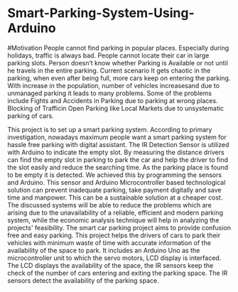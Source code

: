 # Smart-Parking-System-Using-Arduino
#Motivation
People cannot find parking in popular places. Especially during holidays, traffic is always bad. People cannot locate their car in large parking slots. Person doesn’t know whether Parking is Available or not until he travels in the entire
parking. Current scenario It gets chaotic in the parking, when even after being full, more cars keep on entering the parking. With increase in the population, number of vehicles increasesand due to unmanaged parking it leads to many problems. Some of the problems include Fights and Accidents in
Parking due to parking at wrong places. Blocking of Trafficin Open Parking like Local Markets due to unsystematic parking of cars.
       
       
  This project is to set up a smart parking system.  According to primary investigation, 
nowadays maximum people want a smart parking system for hassle free parking with digital 
assistant. The IR Detection Sensor is utilized with Arduino to indicate the empty slot. By 
measuring the distance drivers can find the empty slot in parking to park the car and help the 
driver to find the slot easily and reduce the searching time. As the parking place is found to be 
empty it is detected. We achieved this by programming the sensors and Arduino. This sensor 
and Arduino Microcontroller based technological solution can prevent inadequate parking, take 
payment digitally and save time and manpower. This can be a sustainable solution at a cheaper 
cost.  The discussed systems will be able to reduce the problems which are arising due to the 
unavailability of a reliable, efficient and modern parking system, while the economic analysis 
technique will help in analyzing the projects' feasibility. 
The smart car parking project aims to provide confusion free and easy parking. This 
project helps the drivers of cars to park their vehicles with minimum waste of time with accurate 
information of the availability of the space to park. It includes an Arduino Uno as the 
microcontroller unit to which the servo motors, LCD display is interfaced. The LCD displays 
the availability of the space, the IR sensors keep the check of the number of cars entering and 
exiting the parking space. The IR sensors detect the availability of the parking space. 
